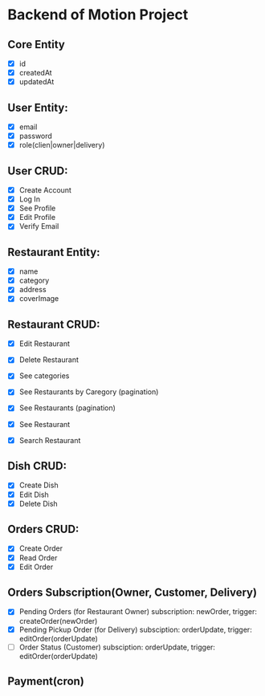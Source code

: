 # Backend of Motion Project

## Core Entity
- [x] id
- [x] createdAt
- [x] updatedAt

## User Entity:
- [x] email
- [x] password
- [x] role(clien|owner|delivery)

## User CRUD:
- [x] Create Account
- [x] Log In
- [x] See Profile
- [x] Edit Profile
- [x] Verify Email

## Restaurant Entity:
- [x] name
- [x] category
- [x] address
- [x] coverImage

## Restaurant CRUD:
- [x] Edit Restaurant
- [x] Delete Restaurant

- [x] See categories
- [x] See Restaurants by Caregory (pagination)
- [x] See Restaurants (pagination)
- [x] See Restaurant
- [x] Search Restaurant

## Dish CRUD:
- [x] Create Dish
- [x] Edit Dish
- [x] Delete Dish

## Orders CRUD:
- [x] Create Order
- [x] Read Order
- [x] Edit Order

## Orders Subscription(Owner, Customer, Delivery)
- [x] Pending Orders (for Restaurant Owner) subscription: newOrder, trigger: createOrder(newOrder)
- [x] Pending Pickup Order (for Delivery) subsciption: orderUpdate, trigger: editOrder(orderUpdate)
- [ ] Order Status (Customer) subsciption: orderUpdate, trigger: editOrder(orderUpdate)

## Payment(cron)